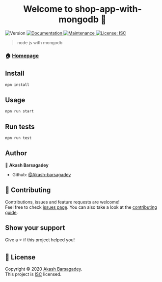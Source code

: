 <h1 align="center">Welcome to shop-app-with-mongodb 👋</h1>
<p>
  <img alt="Version" src="https://img.shields.io/badge/version-1.0.0-blue.svg?cacheSeconds=2592000" />
  <a href="https://github.com/Akash-barsagadey/shop-app-with-mongodb#readme" target="_blank">
    <img alt="Documentation" src="https://img.shields.io/badge/documentation-yes-brightgreen.svg" />
  </a>
  <a href="https://github.com/Akash-barsagadey/shop-app-with-mongodb/graphs/commit-activity" target="_blank">
    <img alt="Maintenance" src="https://img.shields.io/badge/Maintained%3F-yes-green.svg" />
  </a>
  <a href="https://github.com/Akash-barsagadey/shop-app-with-mongodb/blob/master/LICENSE" target="_blank">
    <img alt="License: ISC" src="https://img.shields.io/github/license/Akash-barsagadey/shop-app-with-mongodb" />
  </a>
</p>

> node js with mongodb

### 🏠 [Homepage](https://github.com/Akash-barsagadey/shop-app-with-mongodb#readme)

## Install

```sh
npm install
```

## Usage

```sh
npm run start
```

## Run tests

```sh
npm run test
```

## Author

👤 **Akash Barsagadey**

-   Github: [@Akash-barsagadey](https://github.com/Akash-barsagadey)

## 🤝 Contributing

Contributions, issues and feature requests are welcome!<br />Feel free to check [issues page](https://github.com/Akash-barsagadey/shop-app-with-mongodb/issues). You can also take a look at the [contributing guide](https://github.com/Akash-barsagadey/shop-app-with-mongodb/blob/master/CONTRIBUTING.md).

## Show your support

Give a ⭐️ if this project helped you!

## 📝 License

Copyright © 2020 [Akash Barsagadey](https://github.com/Akash-barsagadey).<br />
This project is [ISC](https://github.com/Akash-barsagadey/shop-app-with-mongodb/blob/master/LICENSE) licensed.
